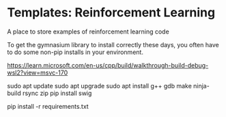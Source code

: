 # Templates: Reinforcement Learning
A place to store examples of reinforcement learning code



To get the gymnasium library to install correctly these days, you often have to do some non-pip installs in your environment. 

https://learn.microsoft.com/en-us/cpp/build/walkthrough-build-debug-wsl2?view=msvc-170


sudo apt update
sudo apt upgrade
sudo apt install g++ gdb make ninja-build rsync zip
pip install swig

pip install -r requirements.txt


